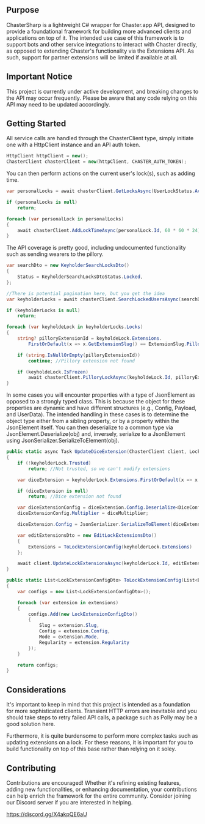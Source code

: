 Purpose
--------
ChasterSharp is a lightweight C# wrapper for Chaster.app API, designed to provide a foundational framework for building more advanced clients and applications on top of it. The intended use case of this framework is to support bots and other service integrations to interact with Chaster directly, as opposed to extending Chaster's functionality via the Extensions API. As such, support for partner extensions will be limited if available at all.

Important Notice
--------
This project is currently under active development, and breaking changes to the API may occur frequently. Please be aware that any code relying on this API may need to be updated accordingly.

Getting Started
--------

All service calls are handled through the ChasterClient type, simply initiate one with a HttpClient instance and an API auth token.

<!-- snippet: instance -->
```cs
HttpClient httpClient = new();
ChasterClient chasterClient = new(httpClient, CHASTER_AUTH_TOKEN);
```
<!-- endSnippet -->

You can then perform actions on the current user's lock(s), such as adding time.

<!-- snippet: add-time -->
```cs
var personalLocks = await chasterClient.GetLocksAsync(UserLockStatus.Active);

if (personalLocks is null)
    return;

foreach (var personalLock in personalLocks)
{
    await chasterClient.AddLockTimeAsync(personalLock.Id, 60 * 60 * 24); //Add 24h to lock
}
```
<!-- endSnippet -->

The API coverage is pretty good, including undocumented functionality such as sending wearers to the pillory.

<!-- snippet: pillory-wearer -->
```cs
var searchDto = new KeyholderSearchLocksDto()
{
    Status = KeyholderSearchLocksDtoStatus.Locked,
};

//There is potential pagination here, but you get the idea
var keyholderLocks = await chasterClient.SearchLockedUsersAsync(searchDto);

if (keyholderLocks is null)
    return;

foreach (var keyholdeLock in keyholderLocks.Locks)
{
    string? pilloryExtensionId = keyholdeLock.Extensions.
        FirstOrDefault(x => x.GetExtensionSlug() == ExtensionSlug.Pillory)?.Id;

    if (string.IsNullOrEmpty(pilloryExtensionId))
        continue; //Pillory extension not found

    if (keyholdeLock.IsFrozen)
        await chasterClient.PilloryLockAsync(keyholdeLock.Id, pilloryExtensionId, "for being frozen", 60 * 10);
}
```
<!-- endSnippet -->

In some cases you will encounter properties with a type of JsonElement as opposed to a strongly typed class. This is because the object for these properties are dynamic and have different structures (e.g., Config, Payload, and UserData). The intended handling in these cases is to determine the object type either from a sibling property, or by a property within the JsonElement itself. You can then deserialize to a common type via JsonElement.Deserialize<T>(obj) and, inversely, serialize to a JsonElement using JsonSerializer.SerializeToElement(obj).

<!-- snippet: update-extensions -->
```cs
public static async Task UpdateDiceExtension(ChasterClient client, LockForKeyholder keyholderLock, int diceMultiplier)
{
    if (!keyholderLock.Trusted)
        return; //Not trusted, so we can't modify extensions

    var diceExtension = keyholderLock.Extensions.FirstOrDefault(x => x.GetExtensionSlug() == ExtensionSlug.Dice);

    if (diceExtension is null)
        return; //Dice extension not found

    var diceExtensionConfig = diceExtension.Config.Deserialize<DiceConfig>()!;
    diceExtensionConfig.Multiplier = diceMultiplier;

    diceExtension.Config = JsonSerializer.SerializeToElement(diceExtensionConfig);

    var editExtensionsDto = new EditLockExtensionsDto()
    {
        Extensions = ToLockExtensionConfig(keyholderLock.Extensions)
    };

    await client.UpdateLockExtensionsAsync(keyholderLock.Id, editExtensionsDto);
}

public static List<LockExtensionConfigDto> ToLockExtensionConfig(List<ExtensionPartyForPublic> extensions)
{
    var configs = new List<LockExtensionConfigDto>();

    foreach (var extension in extensions)
    {
        configs.Add(new LockExtensionConfigDto()
        {
            Slug = extension.Slug,
            Config = extension.Config,
            Mode = extension.Mode,
            Regularity = extension.Regularity
        });
    }

    return configs;
}
```
<!-- endSnippet -->

Considerations
--------
It's important to keep in mind that this project is intended as a foundation for more sophisticated clients. Transient HTTP errors are inevitable and you should take steps to retry failed API calls, a package such as Polly may be a good solution here. 

Furthermore, it is quite burdensome to perform more complex tasks such as updating extensions on a lock. For these reasons, it is important for you to build functionality on top of this base rather than relying on it soley.

Contributing
--------
Contributions are encouraged! Whether it's refining existing features, adding new functionalities, or enhancing documentation, your contributions can help enrich the framework for the entire community. Consider joining our Discord server if you are interested in helping.

https://discord.gg/X4akpQE6aU
